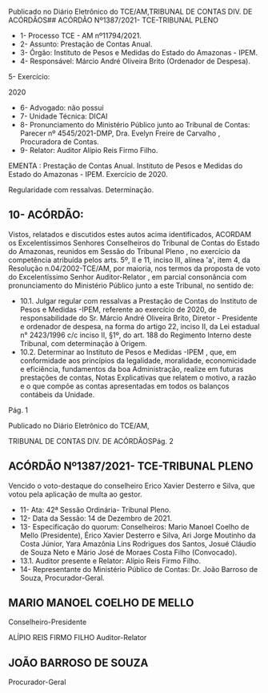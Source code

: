 Publicado  no  Diário  Eletrônico do TCE/AM,TRIBUNAL DE CONTAS DIV. DE ACÓRDÃOS## ACÓRDÃO Nº1387/2021- TCE-TRIBUNAL PLENO

- 1- Processo TCE - AM nº11794/2021.
- 2- Assunto: Prestação de Contas Anual.
- 3- Órgão: Instituto de Pesos e Medidas do Estado do Amazonas - IPEM.
- 4- Responsável: Márcio André Oliveira Brito (Ordenador de Despesa).

5- Exercício:

2020

- 6- Advogado: não possui
- 7- Unidade Técnica: DICAI
- 8- Pronunciamento  do  Ministério  Público  junto  ao  Tribunal  de  Contas: Parecer  nº 4545/2021-DMP, Dra. Evelyn Freire de Carvalho , Procuradora de Contas.
- 9- Relator: Auditor Alípio Reis Firmo Filho.

EMENTA :  Prestação  de  Contas  Anual.  Instituto  de Pesos e Medidas do Estado do Amazonas - IPEM. Exercício de 2020.

Regularidade com ressalvas. Determinação.

## 10-  ACÓRDÃO:

Vistos, relatados e discutidos estes autos acima identificados, ACORDAM os Excelentíssimos Senhores Conselheiros do Tribunal de Contas do Estado do Amazonas, reunidos em Sessão do Tribunal Pleno , no exercício da competência atribuída pelos arts. 5º,  II  e  11,  inciso  III,  alínea  'a',  item  4,  da  Resolução  n.04/2002-TCE/AM, por  maioria, nos  termos  da  proposta  de  voto  do  Excelentíssimo  Senhor  Auditor-Relator ,  em  parcial consonância com pronunciamento do Ministério Público junto a este Tribunal, no sentido de:

- 10.1. Julgar  regular  com  ressalvas a  Prestação  de  Contas  do  Instituto  de Pesos e Medidas -IPEM, referente ao exercício de 2020, de responsabilidade do Sr. Márcio André Oliveira Brito, Diretor - Presidente e ordenador de despesa, na forma do artigo 22, inciso II, da Lei estadual n°  2423/1996  c/c  inciso  II,  §1º,  do  art.  188  do  Regimento  Interno  deste Tribunal, com determinação à Origem.
- 10.2. Determinar ao Instituto de Pesos e Medidas -IPEM , que, em conformidade aos princípios da legalidade, moralidade, economicidade e eficiência, fundamentos da boa Administração, realize em futuras prestações de contas, Notas Explicativas que relatem o motivo, a razão e o que compõe as contas apresentadas em todos os balanços contábeis da Unidade.

Pág. 1

Publicado  no  Diário  Eletrônico do TCE/AM,

TRIBUNAL DE CONTAS DIV. DE ACÓRDÃOSPág. 2

## ACÓRDÃO Nº1387/2021- TCE-TRIBUNAL PLENO

Vencido  o  voto-destaque  do  conselheiro  Erico  Xavier  Desterro  e  Silva,  que votou pela aplicação de multa ao gestor.

- 11-  Ata: 42ª Sessão Ordinária- Tribunal Pleno.
- 12-  Data da Sessão: 14 de Dezembro de 2021.
- 13-  Especificação do quorum: Conselheiros: Mario Manoel Coelho de Mello (Presidente), Érico Xavier Desterro e Silva, Ari Jorge Moutinho da Costa Júnior, Yara Amazônia Lins Rodrigues dos Santos, Josué Cláudio de Souza Neto e Mário José de Moraes Costa Filho (Convocado).
- 13.1. Auditor presente e Relator: Alípio Reis Firmo Filho.
- 14-  Representante  do  Ministério  Público  de  Contas: Dr.  João  Barroso  de  Souza, Procurador-Geral.

## MARIO MANOEL COELHO DE MELLO

Conselheiro-Presidente

ALÍPIO REIS FIRMO FILHO Auditor-Relator

## JOÃO BARROSO DE SOUZA

Procurador-Geral